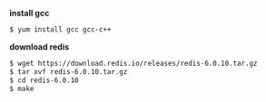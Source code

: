 **install gcc**
```bash
$ yum install gcc gcc-c++
```

**download redis**
```bash
$ wget https://download.redis.io/releases/redis-6.0.10.tar.gz
$ tar xvf redis-6.0.10.tar.gz
$ cd redis-6.0.10
$ make
```
